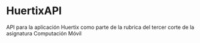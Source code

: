 # HuertixAPI
API para la aplicación Huertix como parte de la rubrica del tercer corte de la asignatura Computación Móvil
